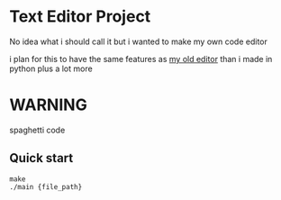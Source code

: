 # Text Editor Project

No idea what i should call it but i wanted to make my own code editor 

i plan for this to have the same features as [my old editor](https://github.com/TheCodingude/Editor) than i made in python plus a lot more

# WARNING

spaghetti code

## Quick start

```
make
./main {file_path} 
```
